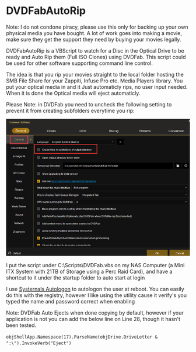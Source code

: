 # DVDFabAutoRip
Note: I do not condone piracy, please use this only for backing up your own physical media you have bought. A lot of work goes into making a movie, make sure they get the support they need by buying your movies legally. 

DVDFabAutoRip is a VBScript to watch for a Disc in the Optical Drive to be ready and Auto Rip them (Full ISO Clones) using DVDFab. This script could be used for other software supporting command line control.


The idea is that you rip your movies straight to the local folder hosting the SMB File Share for your Zappiti, Infuse Pro etc. Media Players library. You put your optical media in and it Just automaticly rips, no user input needed. When it is done the Optical media will eject automaticly. 

Please Note: in DVDFab you need to uncheck the following setting to prevent it from creating subfolders everytime you rip:

![Subfolders](Subfolders.png)


I put the script under C:\Scripts\DVDFab.vbs on my NAS Computer (a Mini ITX System with 21TB of Storage using a Perc Raid Card), and have a shortcut to it under the startup folder to auto start at login

I use [Systernals Autologon](https://docs.microsoft.com/en-us/sysinternals/downloads/autologon) to autologon the user at reboot. You can easily do this with the registry, however I like using the utility cause it verify's you typed the name and password correct when enabling

Note: DVDFab Auto Ejects when done copying by default, however if your application is not you can add the below line on Line 28, though it hasn't been tested. 

``objShellApp.Namespace(17).ParseName(objDrive.DriveLetter & ":\").InvokeVerb("Eject")``
